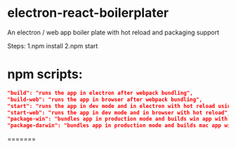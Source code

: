 # electron-react-boilerplater
An electron / web app boiler plate with hot reload and packaging support


Steps:
1.npm install
2.npm start


npm scripts:
============

```json
"build": "runs the app in electron after webpack bundling",
"build-web": "runs the app in browser after webpack bundling",
"start": "runs the app in dev mode and in electron with hot reload using localhost:8080 of webpack-dev-server",
"start-web": "runs the app in dev mode and in browser with hot reload",
"package-win": "bundles app in production mode and builds win app with all code bundled",
"package-darwin": "bundles app in production mode and builds mac app with all code bundled"
```
=======
